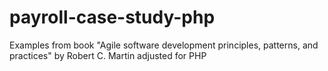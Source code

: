 # payroll-case-study-php
Examples from book "Agile software development principles, patterns, and practices" by Robert C. Martin adjusted for PHP
